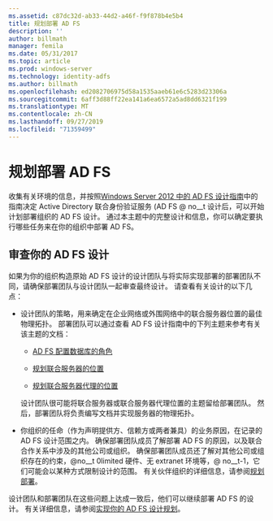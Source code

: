 ```yaml
---
ms.assetid: c87dc32d-ab33-44d2-a46f-f9f878b4e5b4
title: 规划部署 AD FS
description: ''
author: billmath
manager: femila
ms.date: 05/31/2017
ms.topic: article
ms.prod: windows-server
ms.technology: identity-adfs
ms.author: billmath
ms.openlocfilehash: ed2082706975d58a1535aaeb61e6c5283d23306a
ms.sourcegitcommit: 6aff3d88ff22ea141a6ea6572a5ad8dd6321f199
ms.translationtype: MT
ms.contentlocale: zh-CN
ms.lasthandoff: 09/27/2019
ms.locfileid: "71359499"
---
```

# <a name="planning-to-deploy-ad-fs"></a>规划部署 AD FS


收集有关环境的信息，并按照[Windows Server 2012 中的 AD FS 设计指南](https://technet.microsoft.com/library/dd807036.aspx)中的指南决定 Active Directory 联合身份验证服务 \(AD FS @ no__t 设计后，可以开始计划部署组织的 AD FS 设计。 通过本主题中的完整设计和信息，你可以确定要执行哪些任务来在你的组织中部署 AD FS。  
  
## <a name="reviewing-your-ad-fs-design"></a>审查你的 AD FS 设计  
如果为你的组织构造原始 AD FS 设计的设计团队与将实际实现部署的部署团队不同，请确保部署团队与设计团队一起审查最终设计。 请查看有关设计的以下几点：  
  
-   设计团队的策略，用来确定在企业网络或外围网络中的联合服务器位置的最佳物理拓扑。 部署团队可以通过查看 AD FS 设计指南中的下列主题来参考有关该主题的文档：  
  
    -   [AD FS 配置数据库的角色](../../ad-fs/technical-reference/The-Role-of-the-AD-FS-Configuration-Database.md)  
  
    -   [规划联合服务器的位置](https://technet.microsoft.com/library/dd807069.aspx)  
  
    -   [规划联合服务器代理的位置](https://technet.microsoft.com/library/dd807130.aspx)  
  
    设计团队很可能将联合服务器或联合服务器代理位置的主题留给部署团队。 然后，部署团队将负责编写文档并实现服务器的物理拓扑。  
  
-   你组织的任命（作为声明提供方、信赖方或两者兼具）的业务原因，在记录的 AD FS 设计范围之内。 确保部署团队成员了解部署 AD FS 的原因，以及联合合作关系中涉及的其他公司或组织。 确保部署团队成员还了解对其他公司或组织存在的约束，@no__t 0limited 硬件、无 extranet 环境等，@ no__t-1，它们可能会以某种方式限制设计的范围。 有关伙伴组织的详细信息，请参阅[规划部署](https://technet.microsoft.com/library/dd807083.aspx)。  
  
设计团队和部署团队在这些问题上达成一致后，他们可以继续部署 AD FS 的设计。 有关详细信息，请参阅[实现你的 AD FS 设计规划](Implementing-Your-AD-FS-Design-Plan.md)。  
